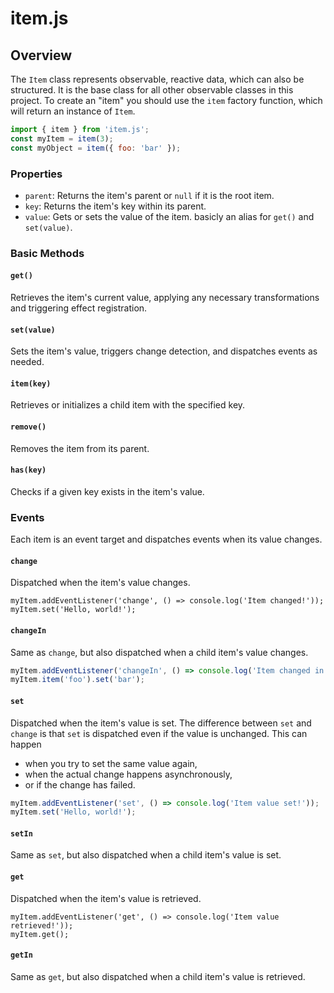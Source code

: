 
# item.js

## Overview

The `Item` class represents observable, reactive data, which can also be structured.
It is the base class for all other observable classes in this project.
To create an "item" you should use the `item` factory function, which will return an instance of `Item`.

```js
import { item } from 'item.js';
const myItem = item(3);
const myObject = item({ foo: 'bar' });
```

### Properties

- `parent`: Returns the item's parent or `null` if it is the root item.
- `key`: Returns the item's key within its parent.
- `value`: Gets or sets the value of the item. basicly an alias for `get()` and `set(value)`.

### Basic Methods

#### `get()`

Retrieves the item's current value, applying any necessary transformations and triggering effect registration.

#### `set(value)`

Sets the item's value, triggers change detection, and dispatches events as needed.

#### `item(key)`

Retrieves or initializes a child item with the specified key.

#### `remove()`

Removes the item from its parent.

#### `has(key)`

Checks if a given key exists in the item's value.


### Events

Each item is an event target and dispatches events when its value changes.

#### `change`

Dispatched when the item's value changes.
```
myItem.addEventListener('change', () => console.log('Item changed!'));
myItem.set('Hello, world!');
```

#### `changeIn`

Same as `change`, but also dispatched when a child item's value changes.
```js
myItem.addEventListener('changeIn', () => console.log('Item changed in path!'));
myItem.item('foo').set('bar');
```

#### `set`

Dispatched when the item's value is set.
The difference between `set` and `change` is that `set` is dispatched even if the value is unchanged.
This can happen 
- when you try to set the same value again,
- when the actual change happens asynchronously,
- or if the change has failed.
```js
myItem.addEventListener('set', () => console.log('Item value set!'));
myItem.set('Hello, world!');
```

#### `setIn`

Same as `set`, but also dispatched when a child item's value is set.


#### `get`

Dispatched when the item's value is retrieved.
```
myItem.addEventListener('get', () => console.log('Item value retrieved!'));
myItem.get();
```


#### `getIn`

Same as `get`, but also dispatched when a child item's value is retrieved.

